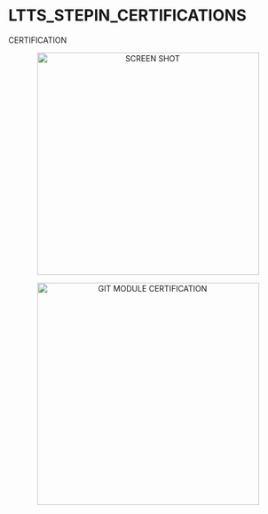# LTTS_STEPIN_CERTIFICATIONS
CERTIFICATION
<p align="center">
  <img src="C:\Users\vedantgupta\OneDrive\Pictures\Screenshots\AGILE CERIFICATION.png" alt="SCREEN SHOT" width="400"/>
</p>
<p align="center">
  <img src="" alt="GIT MODULE CERTIFICATION" width="400"/>
</p>
